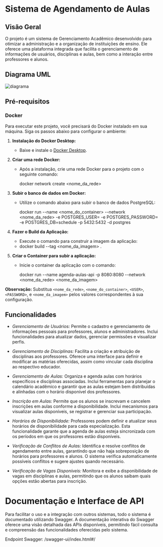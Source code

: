 # Sistema de Agendamento de Aulas

## Visão Geral

O projeto é um sistema de Gerenciamento Acadêmico desenvolvido para otimizar a administração e a organização de instituições de ensino. Ele oferece uma plataforma integrada que facilita o gerenciamento de informações de usuários, disciplinas e aulas, bem como a interação entre professores e alunos.

## Diagrama UML

![diagrama](https://github.com/MatheusVitorFerreira/ChatLive/blob/main/Documente%20seus%20sistemas%20(6).png)
## Pré-requisitos

### Docker

Para executar este projeto, você precisará do Docker instalado em sua máquina. Siga os passos abaixo para configurar o ambiente:

1. **Instalação do Docker Desktop:**
   - Baixe e instale o [Docker Desktop](https://www.docker.com/get-started).

2. **Criar uma rede Docker:**
   - Após a instalação, crie uma rede Docker para o projeto com o seguinte comando:
   
     docker network create <nome_da_rede>
  
3. **Subir o banco de dados em Docker:**
   - Utilize o comando abaixo para subir o banco de dados PostgreSQL:
     
     docker run --name <nome_do_container> --network <nome_da_rede> -e POSTGRES_USER=<USER> -e POSTGRES_PASSWORD=<PASSWORD> -e POSTGRES_DB=schedule -p 5432:5432 -d postgres
    
4. **Fazer o Build da Aplicação:**
   - Execute o comando para construir a imagem da aplicação:
   - 
     docker build --tag <nome_da_imagem> .
 
5. **Criar o Container para subir a aplicação:**
   - Inicie o container da aplicação com o comando:

     docker run --name agenda-aulas-api -p 8080:8080 --network <nome_da_rede> <nome_da_imagem>

**Observação:** Substitua `<nome_da_rede>`, `<nome_do_container>`, `<USER>`, `<PASSWORD>`, e `<nome_da_imagem>` pelos valores correspondentes à sua configuração.

 
## Funcionalidades

- *Gerenciamento de Usuários:* Permite o cadastro e gerenciamento de informações pessoais para professores, alunos e administradores. Inclui funcionalidades para atualizar dados, gerenciar permissões e visualizar perfis.

- *Gerenciamento de Disciplinas:* Facilita a criação e atribuição de disciplinas aos professores. Oferece uma interface para definir e modificar as matérias oferecidas, assim como vincular cada disciplina ao respectivo educador.

- *Gerenciamento de Aulas:* Organiza e agenda aulas com horários específicos e disciplinas associadas. Inclui ferramentas para planejar o calendário acadêmico e garantir que as aulas estejam bem distribuídas e alinhadas com o horário disponível dos professores.

- *Inscrição em Aulas:* Permite que os alunos se inscrevam e cancelem inscrições em aulas conforme a disponibilidade. Inclui mecanismos para visualizar aulas disponíveis, se registrar e gerenciar sua participação.

- *Horários de Disponibilidade:* Professores podem definir e atualizar seus horários de disponibilidade para cada especialização. Esta funcionalidade garante que a agenda de aulas esteja sincronizada com os períodos em que os professores estão disponíveis.

- *Verificação de Conflitos de Aulas:* Identifica e resolve conflitos de agendamento entre aulas, garantindo que não haja sobreposição de horários para professores e alunos. O sistema verifica automaticamente possíveis conflitos e sugere ajustes quando necessário.

- *Verificação de Vagas Disponíveis:* Monitora e exibe a disponibilidade de vagas em disciplinas e aulas, permitindo que os alunos saibam quais opções estão abertas para inscrição.

# Documentação e Interface de API
 Para facilitar o uso e a integração com outros sistemas, todo o sistema é documentado utilizando Swagger. A documentação interativa do Swagger oferece uma visão detalhada das APIs disponíveis, permitindo fácil consulta e compreensão das funcionalidades oferecidas pelo sistema.
 
Endpoint Swagger: /swagger-ui/index.html#/




